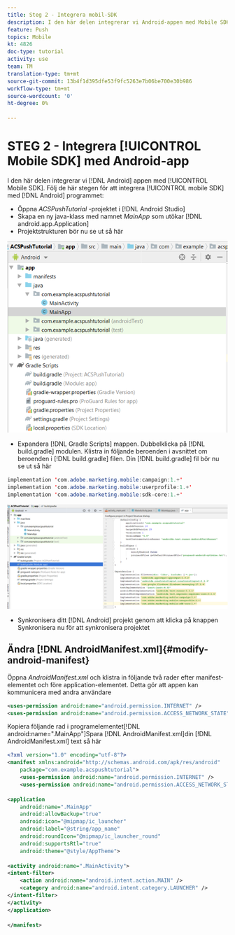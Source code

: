 ```yaml
---
title: Steg 2 - Integrera mobil-SDK
description: I den här delen integrerar vi Android-appen med Mobile SDK. Integrera mobil-SDK med Android-appen
feature: Push
topics: Mobile
kt: 4826
doc-type: tutorial
activity: use
team: TM
translation-type: tm+mt
source-git-commit: 13b4f1d395dfe53f9fc5263e7b06be700e30b986
workflow-type: tm+mt
source-wordcount: '0'
ht-degree: 0%

---
```


# STEG 2 - Integrera [!UICONTROL Mobile SDK] med Android-app

I den här delen integrerar vi [!DNL Android] appen med [!UICONTROL Mobile SDK]. Följ de här stegen för att integrera [!UICONTROL mobile SDK] med [!DNL Android] programmet:

* Öppna *ACSPushTutorial* -projektet i [!DNL Android Studio]
* Skapa en ny java-klass med namnet *MainApp* som utökar [!DNL android.app.Application]
* Projektstrukturen bör nu se ut så här

![huvudprogram](assets/android-main-app.PNG)

* Expandera [!DNL Gradle Scripts] mappen. Dubbelklicka på [!DNL build.gradle] modulen. Klistra in följande beroenden i avsnittet om beroenden i [!DNL build.gradle] filen. Din [!DNL build.gradle] fil bör nu se ut så här

<!--
Removed `{.line-numbers}` below
-->

```java
implementation 'com.adobe.marketing.mobile:campaign:1.+'
implementation 'com.adobe.marketing.mobile:userprofile:1.+'
implementation 'com.adobe.marketing.mobile:sdk-core:1.+'
```

![modul-gradle](assets/module-build-gradle.PNG)

* Synkronisera ditt [!DNL Android] projekt genom att klicka på knappen Synkronisera nu för att synkronisera projektet

## Ändra [!DNL AndroidManifest.xml]{#modify-android-manifest}

Öppna *AndroidManifest.xml* och klistra in följande två rader efter manifest-elementet och före application-elementet. Detta gör att appen kan kommunicera med andra användare

<!--
Removed `{.line-numbers}` below
-->

```xml
<uses-permission android:name="android.permission.INTERNET" />
<uses-permission android:name="android.permission.ACCESS_NETWORK_STATE" />
```

Kopiera följande rad i programelementet[!DNL android:name=".MainApp"]Spara [!DNL AndroidManifest.xml]din [!DNL AndroidManifest.xml] text så här

<!--
Removed `{.line-numbers}` below
-->

```xml
<?xml version="1.0" encoding="utf-8"?>
<manifest xmlns:android="http://schemas.android.com/apk/res/android"
    package="com.example.acspushtutorial">
    <uses-permission android:name="android.permission.INTERNET" />
    <uses-permission android:name="android.permission.ACCESS_NETWORK_STATE" />

<application
    android:name=".MainApp"
    android:allowBackup="true"
    android:icon="@mipmap/ic_launcher"
    android:label="@string/app_name"
    android:roundIcon="@mipmap/ic_launcher_round"
    android:supportsRtl="true"
    android:theme="@style/AppTheme">

<activity android:name=".MainActivity">
<intent-filter>
    <action android:name="android.intent.action.MAIN" />
    <category android:name="android.intent.category.LAUNCHER" />
</intent-filter>
</activity>
</application>

</manifest>
```
